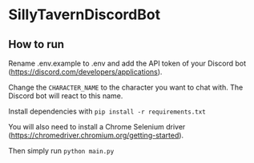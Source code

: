 # SillyTavernDiscordBot
## How to run
Rename .env.example to .env and add the API token of your Discord bot (https://discord.com/developers/applications).

Change the `CHARACTER_NAME` to the character you want to chat with. The Discord bot will react to this name.

Install dependencies with `pip install -r requirements.txt`

You will also need to install a Chrome Selenium driver (https://chromedriver.chromium.org/getting-started).

Then simply run `python main.py`
